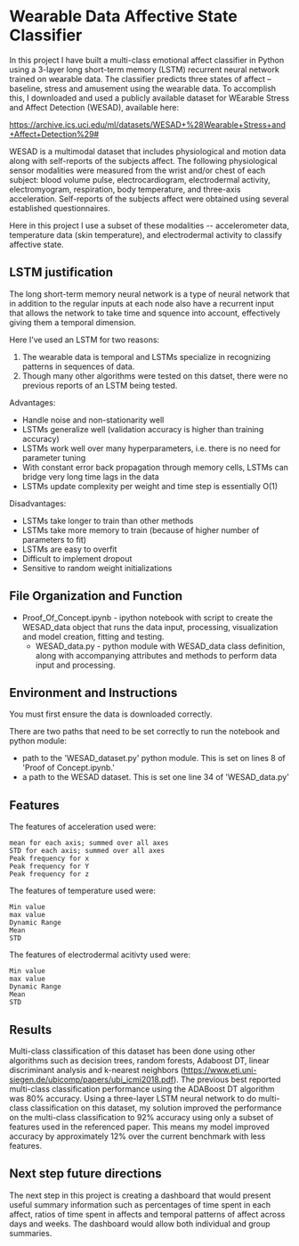 # Wearable Data Affective State Classifier

In this project I have built a multi-class emotional affect classifier in Python using a 3-layer long short-term memory (LSTM) recurrent neural network trained on wearable data.  The classifier predicts three states of affect – baseline, stress and amusement using the wearable data.  To accomplish this, I downloaded and used a publicly available dataset for WEarable Stress and Affect Detection (WESAD), available here:

https://archive.ics.uci.edu/ml/datasets/WESAD+%28Wearable+Stress+and+Affect+Detection%29#

WESAD is a multimodal dataset that includes physiological and motion data along with self-reports of the subjects affect.  The following physiological sensor modalities were measured from the wrist and/or chest of each subject: blood volume pulse, electrocardiogram, electrodermal activity, electromyogram, respiration, body temperature, and three-axis acceleration. Self-reports of the subjects affect were obtained using several established questionnaires.

Here in this project I use a subset of these modalities -- accelerometer data, temperature data (skin temperature), and electrodermal activity to classify affective state.

## LSTM justification
The long short-term memory neural network is a type of neural network that in addition to the regular inputs at each node also have a recurrent input that allows the network to take time and squence into account, effectively giving them a temporal dimension.   

Here I've used an LSTM for two reasons:

1) The wearable data is temporal and LSTMs specialize in recognizing patterns in sequences of data.  
2) Though many other algorithms were tested on this datset, there were no previous reports of an LSTM being tested. 

Advantages:
- Handle noise and non-stationarity well
- LSTMs generalize well (validation accuracy is higher than training accuracy)
- LSTMs work well over many hyperparameters, i.e. there is no need for parameter tuning
- With constant error back propagation through memory cells, LSTMs can bridge very long time lags in the data
- LSTMs update complexity per weight and time step is essentially O(1)

Disadvantages: 
- LSTMs take longer to train than other methods
- LSTMs take more memory to train (because of higher number of parameters to fit)
- LSTMs are easy to overfit
- Difficult to implement dropout 
- Sensitive to random weight initializations

## File Organization and Function 

  - Proof_Of_Concept.ipynb - ipython notebook with script to create the WESAD_data object that runs the data input, processing, visualization and model creation, fitting and testing.  
    - WESAD_data.py - python module with WESAD_data class definition, along with accompanying attributes and methods to perform data input and processing.  

## Environment and Instructions

You must first ensure the data is downloaded correctly.

There are two paths that need to be set correctly to run the notebook and python module:
  - path to the 'WESAD_dataset.py' python module.  This is set on lines 8 of 'Proof of Concept.ipynb.'
  - a path to the WESAD dataset. This is set one line 34 of 'WESAD_data.py'

## Features

The features of acceleration used were:

    mean for each axis; summed over all axes
    STD for each axis; summed over all axes
    Peak frequency for x
    Peak frequency for Y
    Peak frequency for z

The features of temperature used were:

    Min value
    max value
    Dynamic Range
    Mean
    STD

The features of electrodermal acitivty used were:

    Min value
    max value
    Dynamic Range
    Mean
    STD

## Results

Multi-class classification of this dataset has been done using other algorithms such as decision trees, random forests, Adaboost DT, linear discriminant analysis and k-nearest neighbors (https://www.eti.uni-siegen.de/ubicomp/papers/ubi_icmi2018.pdf).  The previous best reported multi-class classification performance using the ADABoost DT algorithm was 80% accuracy.  Using a three-layer LSTM neural network to do multi-class classification on this dataset, my solution improved the performance on the multi-class classification to 92% accuracy using only a subset of features used in the referenced paper.  This means my model improved accuracy by approximately 12% over the current benchmark with less features.


## Next step future directions 

The next step in this project is creating a dashboard that would present useful summary information such as percentages of time spent in each affect, ratios of time spent in affects and temporal patterns of affect across days and weeks.  The dashboard would allow both individual and group summaries. 

